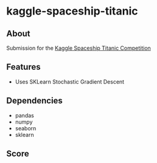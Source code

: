 # kaggle-spaceship-titanic
## About
Submission for the [Kaggle Spaceship Titanic Competition](https://www.kaggle.com/competitions/spaceship-titanic/)

## Features
* Uses SKLearn Stochastic Gradient Descent

## Dependencies
* pandas
* numpy
* seaborn
* sklearn

## Score


